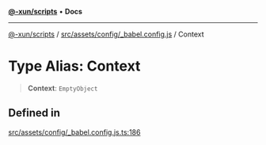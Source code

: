 [**@-xun/scripts**](../../../../../README.md) • **Docs**

***

[@-xun/scripts](../../../../../README.md) / [src/assets/config/\_babel.config.js](../README.md) / Context

# Type Alias: Context

> **Context**: `EmptyObject`

## Defined in

[src/assets/config/\_babel.config.js.ts:186](https://github.com/Xunnamius/xscripts/blob/dab28cbd16e1a8b65bb5fd311af787e2401e7d30/src/assets/config/_babel.config.js.ts#L186)
